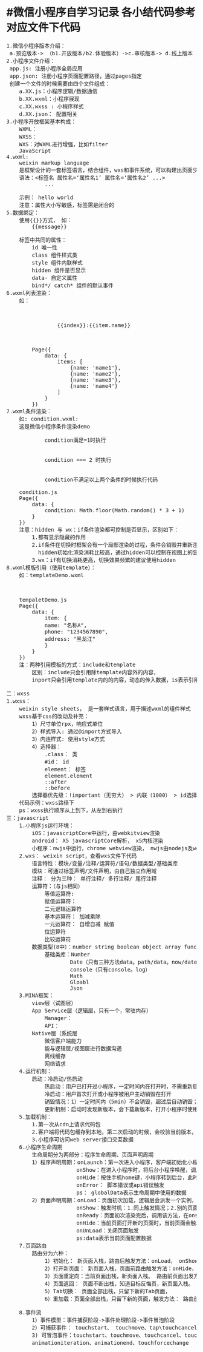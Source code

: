 #微信小程序自学习记录
各小结代码参考对应文件下代码
=======
<pre>
1.微信小程序版本介绍：
 a.预览版本-> （b1.开放版本/b2.体验版本）->c.审核版本-> d.线上版本
2.小程序文件介绍：
 app.js: 注册小程序全局应用
 app.json: 注册小程序页面配置路径，通过pages指定
 创建一个文件的时候需要由四个文件组成：
    a.XX.js：小程序逻辑/数据通信
    b.XX.wxml：小程序展现
    c.XX.wxss : 小程序样式
    d.XX.json： 配置相关
3.小程序开放框架基本构成：
    WXML：
    WXSS：
    WXS：对WXML进行增强，比如filter
    JavaScript
4.wxml:
    weixin markup language
    是框架设计的一套标签语言，结合组件，wxs和事件系统，可以构建出页面少的解构。
    语法：<标签名 属性名=‘属性名1’ 属性名=‘属性名2’ ...>
            ...
        </标签名>
    示例：<view class='test'> hello world </view>
    注意：属性大小写敏感，标签需是闭合的
5.数据绑定：
    使用{{}}方式， 如：
        <view><text>{{message}}</text></view>
        <view><text data-name='{{theName}}'></text></view>
    标签中共同的属性：
        id 唯一性
        class 组件样式类
        style 组件内联样式
        hidden 组件是否显示
        data- 自定义属性
        bind*/ catch* 组件的默认事件
6.wxml列表渲染：
    如：
        <!-- index.wxml, wx-key指定key的时候，最好不用key， 该key表示数据唯一性 -->
        <view>
            <block wx:for="{{items}}" wx:fot-item="item" wx:key="index">
                <view>{{index}}:{{item.name}}</view>
            </block>
        </view>
        <!-- index.js -->
        Page({
            data: {
                items: [
                    {name: 'name1'},
                    {name: 'name2'},
                    {name: 'name3'},
                    {name: 'name4'}
                ]
            }
        })
7.wxml条件渲染：
    如: condition.wxml:
    <view>这是微信小程序条件渲染demo</view>
        <view wx:if="{{condition === 1}}">
            condition满足=1时执行
        </view>
        <view wx:elif="{{condition === 2}}">
            condition === 2 时执行
        </view>
        <view wx:else>
            condition不满足以上两个条件的时候执行代码
    </view>
    condition.js
    Page({
        data: {
            condition: Math.floor(Math.random() * 3 + 1)
        }
    })
    注意：hidden 与 wx：if条件渲染都可控制是否显示，区别如下：
        1.都有显示隐藏的作用
        2.if条件在切换时框架会有一个局部渲染的过程，条件会销毁并重新渲染；
          hidden初始化渲染消耗比较高，通过hidden可以控制在视图上的显示和隐藏，始终都会在渲染；
        3.wx：if有切换消耗更高，切换效果频繁的建议使用hidden
8.wxml模版引用（使用template）：
    如：templateDemo.wxml
    <template name="templateItem">
    <view>
        <view>收件人： {{name}}</view>
        <view>联系方式：{{phone}}</view>
        <view>地址：{{address}}</view>
    </view>
    </template>
    <!-- 通过is属性指定使用哪个template， 模版有自己的作用域 -->
    <template is="templateItem" data="{{...item}}"></template>
    tempaletDemo.js
    Page({
        data: {
            item: {
            name: "名称A",
            phone: "1234567890",
            address: "黑龙江"
            }
        }
    })
    注：两种引用模板的方式：include和template
        区别：include只会引用除template内容外的内容，
        inport只会引用template内的的内容，动态的传入数据，is表示引用的模板名称，data表示传入模板的数据

二：wxss
1.wxss：
    weixin style sheets， 是一套样式语言，用于描述wxml的组件样式
    wxss基于css的改动及补充：
        1）尺寸单位rpx，响应式单位
        2）样式导入: 通过@import方式导入
        3）内连样式: 使用style方式
        4）选择器： 
            .class： 类
            #id： id
            element： 标签
            element.element
            ::after
            ::before
        选择器优先级：!important（无穷大） > 内联（1000） > id选择权（100） > class选择器（10） > element选择器（1）
    代码示例：wxss路径下
    ps：wxss执行顺序从上到下，从左到右执行
三：javascript
    1.小程序js运行环境：
        iOS：javascriptCore中运行，由webkitview渲染
        android： X5 javascriptCore解析， x5内核渲染
        小程序：nwjs中运行，chrome webview渲染， nwjs由nodejs及webkit组成
    2.wxs： weixin script，查看wxs文件下代码
        语言特性：模块/变量/注释/运算符/语句/数据类型/基础类库
        模块：可通过标签声明/文件声明，由自己独立作用域
        注释： 分为三种： 单行注释/ 多行注释/ 尾行注释
        运算符：（与js相同）
            等值运算符: 
            赋值运算符： 
            二元逻辑运算符
            基本运算符： 加减乘除
            一元运算符： 自增自减 赋值
            位运算符
            比较运算符
        数据类型(8中）：number string boolean object array function date（getDate方式） regexp（getRegexp）
            基础类库：Number
                    Date（只有三种方法data。path/data。now/date。utc）
                    console（只有console。log）
                    Math
                    Gloabl
                    Json
    3.MINA框架：
        view层（试图层）
        App Service层（逻辑层，只有一个，常驻内存）
            Manager：
            API：
        Native层（系统层
            微信客户端能力
            能与逻辑层/视图层进行数据沟通
            离线缓存
            网络请求
    4.运行机制：
        启动：冷启动/热启动
            热启动：用户已打开过小程序，一定时间内在打开时，不需重新启动，将后台小程序切换回来。
            冷启动：用户首次打开或小程序被用户主动销毁在打开
            销毁情况：1）一定时间内（5min）不会销毁，超过后自动销毁；2）小程序多时间连续收到系统告警，自动销毁（时间为5S）
            更新机制：启动时发现新版本，会下载新版本，打开小程序时使用老版本，下次打开时会使用新版本，如果想强制使用新版本则需在程序中调用api
    5.加载机制：
        1.第一次从cdn上请求代码包
        2.客户端将代码包缓存到本地，第二次启动的时候，会校验当前版本，如果有新版本，则异步下载新的版本代码，供下次启动使用
        3.小程序可访问web server接口交互数据
    6.小程序生命周期
        生命周期分为两部分：程序生命周期、页面声明周期
        1）程序声明周期：onLaunch：第一次进入小程序，客户端初始化小程序运行环境，微信客户端逻辑层派发，触发该事件
                      onShow：在进入小程序时，将后台小程序唤醒，调用onShow方法
                      onHide：按住手机home键，小程序转到后台，此时出发onHide
                      onError： 脚本错误或api错误触发
                      ps： globalData表示生命周期中使用的数据
        2）页面声明周期：onLoad：页面初次加载，逻辑层会派发一个实例，此时调用onLoad方法，页面未被销毁时，只会调用一次
                      onShow：触发时机：1.同上触发情况；2.别的页面返回当前页面触发
                      onReady：页面初次渲染完后，调用该方法，在onshow后调用，页面未销毁时，只会调用一次
                      onHide：当前页面打开新的页面时，当前页面会触发当前页面的onhide方法
                      onUnLoad：关闭页面触发
                      ps:data表示当前页面配置数据
    7.页面路由
        路由分为六种：
            1）初始化： 新页面入栈，路由后触发方法：onLoad， onShow
            2）打开新页面： 新页面入栈，页面前路由触发方法：onHide， 路由后页面触发方法： onLoad，onShow
            3）页面重定向：当前页面出栈，新页面入栈。 路由前页面出发方法：onUnload， 路由后页面触发：onLoad，onShow
            4）页面返回： 页面不断出栈，知道目标反悔页，新页面入栈。 路由前页面触发方法： onUnload，路由后页面触发方法：onShow
            5）Tab切换： 页面全部出栈，只留下新的Tab页面，
            6）重加载：页面全部出栈，只留下新的页面，触发方法： 路由前页面触发方法： onUnload， 路由后页面触发方法： onLoad， onShow

    8.事件流
        1）事件模型：事件捕获阶段->事件处理阶段->事件冒泡阶段
        2）可捕获事件： touchstart、 touchmove、tap\touchcancel、 touchend、 logngpress、 longtap
        3) 可冒泡事件：touchstart、touchmove、touchcancel、touchend、tap、longpress、longup、transitionend、animationstart、
        animationiteration、animationend、touchforcechange


</pre>
